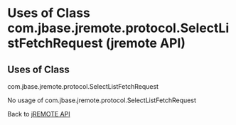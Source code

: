 # Uses of Class com.jbase.jremote.protocol.SelectListFetchRequest (jremote API)

<PageHeader />

## Uses of Class
com.jbase.jremote.protocol.SelectListFetchRequest

No usage of com.jbase.jremote.protocol.SelectListFetchRequest

Back to [jREMOTE API](com_jbase_jremote_package-summary)

  
<PageFooter />
